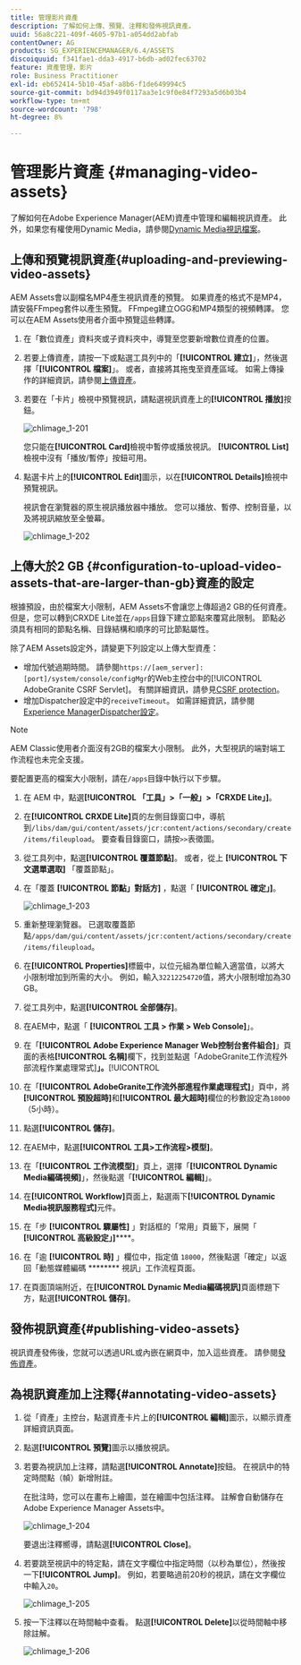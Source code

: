```yaml
---
title: 管理影片資產
description: 了解如何上傳、預覽、注釋和發佈視訊資產。
uuid: 56a8c221-409f-4605-97b1-a054dd2abfab
contentOwner: AG
products: SG_EXPERIENCEMANAGER/6.4/ASSETS
discoiquuid: f341fae1-dda3-4917-b6db-ad02fec63702
feature: 資產管理，影片
role: Business Practitioner
exl-id: eb652414-5b10-45af-a8b6-f1de649994c5
source-git-commit: bd94d3949f0117aa3e1c9f0e84f7293a5d6b03b4
workflow-type: tm+mt
source-wordcount: '798'
ht-degree: 8%

---
```


# 管理影片資產 {#managing-video-assets}

了解如何在Adobe Experience Manager(AEM)資產中管理和編輯視訊資產。 此外，如果您有權使用Dynamic Media，請參閱[Dynamic Media視訊檔案](video.md)。

## 上傳和預覽視訊資產{#uploading-and-previewing-video-assets}

AEM Assets會以副檔名MP4產生視訊資產的預覽。 如果資產的格式不是MP4，請安裝FFmpeg套件以產生預覽。 FFmpeg建立OGG和MP4類型的視頻轉譯。 您可以在AEM Assets使用者介面中預覽這些轉譯。

1. 在「數位資產」資料夾或子資料夾中，導覽至您要新增數位資產的位置。
1. 若要上傳資產，請按一下或點選工具列中的「**[!UICONTROL 建立]**」，然後選擇「**[!UICONTROL 檔案]**」。 或者，直接將其拖曳至資產區域。 如需上傳操作的詳細資訊，請參閱[上傳資產](managing-assets-touch-ui.md#uploading-assets)。
1. 若要在「卡片」檢視中預覽視訊，請點選視訊資產上的&#x200B;**[!UICONTROL 播放]**&#x200B;按鈕。

   ![chlimage_1-201](assets/chlimage_1-201.png)

   您只能在&#x200B;**[!UICONTROL Card]**&#x200B;檢視中暫停或播放視訊。 **[!UICONTROL List]**&#x200B;檢視中沒有「播放/暫停」按鈕可用。

1. 點選卡片上的&#x200B;**[!UICONTROL Edit]**&#x200B;圖示，以在&#x200B;**[!UICONTROL Details]**&#x200B;檢視中預覽視訊。

   視訊會在瀏覽器的原生視訊播放器中播放。 您可以播放、暫停、控制音量，以及將視訊縮放至全螢幕。

   ![chlimage_1-202](assets/chlimage_1-202.png)

## 上傳大於2 GB {#configuration-to-upload-video-assets-that-are-larger-than-gb}資產的設定

根據預設，由於檔案大小限制，AEM Assets不會讓您上傳超過2 GB的任何資產。 但是，您可以轉到CRXDE Lite並在`/apps`目錄下建立節點來覆寫此限制。 節點必須具有相同的節點名稱、目錄結構和順序的可比節點屬性。

除了AEM Assets設定外，請變更下列設定以上傳大型資產：

* 增加代號過期時間。 請參閱`https://[aem_server]:[port]/system/console/configMgr`的Web主控台中的[!UICONTROL AdobeGranite CSRF Servlet]。 有關詳細資訊，請參見[CSRF protection](/help/sites-developing/csrf-protection.md)。
* 增加Dispatcher設定中的`receiveTimeout`。 如需詳細資訊，請參閱[Experience ManagerDispatcher設定](https://docs.adobe.com/content/help/en/experience-manager-dispatcher/using/configuring/dispatcher-configuration.html#renders-options)。

>[!NOTE]
>
>AEM Classic使用者介面沒有2GB的檔案大小限制。 此外，大型視訊的端對端工作流程也未完全支援。

要配置更高的檔案大小限制，請在`/apps`目錄中執行以下步驟。

1. 在 AEM 中，點選&#x200B;**[!UICONTROL 「工具」>「一般」>「CRXDE Lite」]**。
1. 在&#x200B;**[!UICONTROL CRXDE Lite]**&#x200B;頁的左側目錄窗口中，導航到`/libs/dam/gui/content/assets/jcr:content/actions/secondary/create/items/fileupload`。 要查看目錄窗口，請按`>>`表徵圖。
1. 從工具列中，點選&#x200B;**[!UICONTROL 覆蓋節點]**。 或者，從上 **[!UICONTROL 下文選單選取]** 「覆蓋節點」。
1. 在「覆蓋 **[!UICONTROL 節點」對話方]** ，點選「 **[!UICONTROL 確定」]**。

   ![chlimage_1-203](assets/chlimage_1-203.png)

1. 重新整理瀏覽器。 已選取覆蓋節點`/apps/dam/gui/content/assets/jcr:content/actions/secondary/create/items/fileupload`。
1. 在&#x200B;**[!UICONTROL Properties]**&#x200B;標籤中，以位元組為單位輸入適當值，以將大小限制增加到所需的大小。 例如，輸入`32212254720`值，將大小限制增加為30 GB。

1. 從工具列中，點選&#x200B;**[!UICONTROL 全部儲存]**。
1. 在AEM中，點選「 **[!UICONTROL 工具 > 作業 > Web Console]**」。
1. 在「**[!UICONTROL Adobe Experience Manager Web控制台套件組合]**」頁面的表格&#x200B;**[!UICONTROL 名稱]**&#x200B;欄下，找到並點選「AdobeGranite工作流程外部流程作業處理常式&#x200B;]**」。**[!UICONTROL 
1. 在「**[!UICONTROL AdobeGranite工作流外部進程作業處理程式]**」頁中，將&#x200B;**[!UICONTROL 預設超時]**&#x200B;和&#x200B;**[!UICONTROL 最大超時]**&#x200B;欄位的秒數設定為`18000`（5小時）。
1. 點選&#x200B;**[!UICONTROL 儲存]**。
1. 在AEM中，點選&#x200B;**[!UICONTROL 工具>工作流程>模型]**。
1. 在「**[!UICONTROL 工作流模型]**」頁上，選擇「**[!UICONTROL Dynamic Media編碼視頻]**」，然後點選「**[!UICONTROL 編輯]**」。
1. 在&#x200B;**[!UICONTROL Workflow]**&#x200B;頁面上，點選兩下&#x200B;**[!UICONTROL Dynamic Media視訊服務程式]**&#x200B;元件。
1. 在「步 **[!UICONTROL 驟屬性]** 」對話框的「常用」頁籤下，展開「 **[!UICONTROL 高級設定」]******。
1. 在「逾 **[!UICONTROL 時]** 」欄位中，指定值 `18000`，然後點選「確定」以返回「動態媒體編碼 ******** 視訊」工作流程頁面。
1. 在頁面頂端附近，在&#x200B;**[!UICONTROL Dynamic Media編碼視訊]**&#x200B;頁面標題下方，點選&#x200B;**[!UICONTROL 儲存]**。

## 發佈視訊資產{#publishing-video-assets}

視訊資產發佈後，您就可以透過URL或內嵌在網頁中，加入這些資產。 請參閱[發佈資產](publishing-dynamicmedia-assets.md)。

## 為視訊資產加上注釋{#annotating-video-assets}

1. 從「資產」主控台，點選資產卡片上的&#x200B;**[!UICONTROL 編輯]**&#x200B;圖示，以顯示資產詳細資訊頁面。
1. 點選&#x200B;**[!UICONTROL 預覽]**&#x200B;圖示以播放視訊。
1. 若要為視訊加上注釋，請點選&#x200B;**[!UICONTROL Annotate]**&#x200B;按鈕。 在視訊中的特定時間點（幀）新增附註。

   在批注時，您可以在畫布上繪圖，並在繪圖中包括注釋。 註解會自動儲存在Adobe Experience Manager Assets中。

   ![chlimage_1-204](assets/chlimage_1-204.png)

   要退出注釋嚮導，請點選&#x200B;**[!UICONTROL Close]**。

1. 若要跳至視訊中的特定點，請在文字欄位中指定時間（以秒為單位），然後按一下&#x200B;**[!UICONTROL Jump]**。 例如，若要略過前20秒的視訊，請在文字欄位中輸入`20`。

   ![chlimage_1-205](assets/chlimage_1-205.png)

1. 按一下注釋以在時間軸中查看。 點選&#x200B;**[!UICONTROL Delete]**&#x200B;以從時間軸中移除註解。

   ![chlimage_1-206](assets/chlimage_1-206.png)
